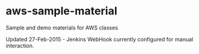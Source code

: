 # aws-sample-material
Sample and demo materials for AWS classes

Updated 27-Feb-2015 - 
Jenkins WebHook currently configured for manual interaction.
